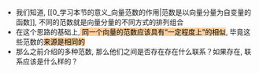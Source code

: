 - 我们知道, [[0_学习本节的意义_向量范数的作用|范数是以向量分量为自变量的函数]], 不同的范数就是向量分量的不同方式的排列组合
- 在这个思路的基础上,<mark style="background: #FFB86CA6;"> 同一个向量的范数应该具有“一定程度上”的相似</mark>, 毕竟这些范数的<mark style="background: #FFB86CA6;">来源是相同的</mark>
- 那么之前介绍的多种范数, 那么他们之间是否存在存在什么联系？如果存在, 联系应该是什么样的？